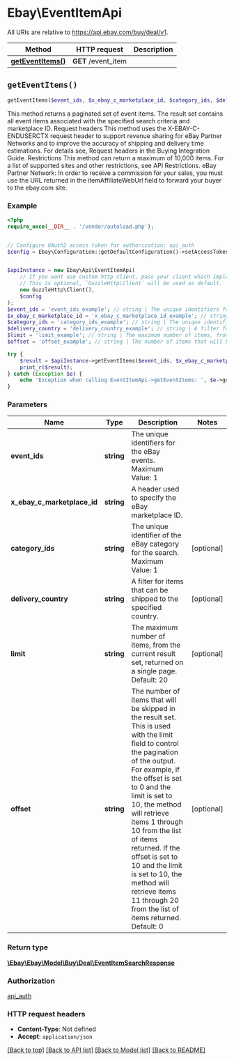 # Ebay\EventItemApi

All URIs are relative to https://api.ebay.com/buy/deal/v1.

Method | HTTP request | Description
------------- | ------------- | -------------
[**getEventItems()**](EventItemApi.md#getEventItems) | **GET** /event_item | 


## `getEventItems()`

```php
getEventItems($event_ids, $x_ebay_c_marketplace_id, $category_ids, $delivery_country, $limit, $offset): \Ebay\Ebay\Model\Buy\Deal\EventItemSearchResponse
```



This method returns a paginated set of event items. The result set contains all event items associated with the specified search criteria and marketplace ID. Request headers This method uses the X-EBAY-C-ENDUSERCTX request header to support revenue sharing for eBay Partner Networks and to improve the accuracy of shipping and delivery time estimations. For details see, Request headers in the Buying Integration Guide. Restrictions This method can return a maximum of 10,000 items. For a list of supported sites and other restrictions, see API Restrictions. eBay Partner Network: In order to receive a commission for your sales, you must use the URL returned in the itemAffiliateWebUrl field to forward your buyer to the ebay.com site.

### Example

```php
<?php
require_once(__DIR__ . '/vendor/autoload.php');


// Configure OAuth2 access token for authorization: api_auth
$config = Ebay\Configuration::getDefaultConfiguration()->setAccessToken('YOUR_ACCESS_TOKEN');


$apiInstance = new Ebay\Api\EventItemApi(
    // If you want use custom http client, pass your client which implements `GuzzleHttp\ClientInterface`.
    // This is optional, `GuzzleHttp\Client` will be used as default.
    new GuzzleHttp\Client(),
    $config
);
$event_ids = 'event_ids_example'; // string | The unique identifiers for the eBay events. Maximum Value: 1
$x_ebay_c_marketplace_id = 'x_ebay_c_marketplace_id_example'; // string | A header used to specify the eBay marketplace ID.
$category_ids = 'category_ids_example'; // string | The unique identifier of the eBay category for the search. Maximum Value: 1
$delivery_country = 'delivery_country_example'; // string | A filter for items that can be shipped to the specified country.
$limit = 'limit_example'; // string | The maximum number of items, from the current result set, returned on a single page. Default: 20
$offset = 'offset_example'; // string | The number of items that will be skipped in the result set. This is used with the limit field to control the pagination of the output. For example, if the offset is set to 0 and the limit is set to 10, the method will retrieve items 1 through 10 from the list of items returned. If the offset is set to 10 and the limit is set to 10, the method will retrieve items 11 through 20 from the list of items returned. Default: 0

try {
    $result = $apiInstance->getEventItems($event_ids, $x_ebay_c_marketplace_id, $category_ids, $delivery_country, $limit, $offset);
    print_r($result);
} catch (Exception $e) {
    echo 'Exception when calling EventItemApi->getEventItems: ', $e->getMessage(), PHP_EOL;
}
```

### Parameters

Name | Type | Description  | Notes
------------- | ------------- | ------------- | -------------
 **event_ids** | **string**| The unique identifiers for the eBay events. Maximum Value: 1 |
 **x_ebay_c_marketplace_id** | **string**| A header used to specify the eBay marketplace ID. |
 **category_ids** | **string**| The unique identifier of the eBay category for the search. Maximum Value: 1 | [optional]
 **delivery_country** | **string**| A filter for items that can be shipped to the specified country. | [optional]
 **limit** | **string**| The maximum number of items, from the current result set, returned on a single page. Default: 20 | [optional]
 **offset** | **string**| The number of items that will be skipped in the result set. This is used with the limit field to control the pagination of the output. For example, if the offset is set to 0 and the limit is set to 10, the method will retrieve items 1 through 10 from the list of items returned. If the offset is set to 10 and the limit is set to 10, the method will retrieve items 11 through 20 from the list of items returned. Default: 0 | [optional]

### Return type

[**\Ebay\Ebay\Model\Buy\Deal\EventItemSearchResponse**](../Model/EventItemSearchResponse.md)

### Authorization

[api_auth](../../README.md#api_auth)

### HTTP request headers

- **Content-Type**: Not defined
- **Accept**: `application/json`

[[Back to top]](#) [[Back to API list]](../../README.md#endpoints)
[[Back to Model list]](../../README.md#models)
[[Back to README]](../../README.md)
